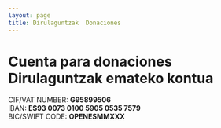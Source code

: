 ```yaml
---
layout: page
title: Dirulaguntzak  Donaciones
---
```


# Cuenta para donaciones    Dirulaguntzak emateko kontua

CIF/VAT NUMBER: **G95899506**  
IBAN: **ES93 0073 0100 5905 0535 7579**  
BIC/SWIFT CODE: **OPENESMMXXX**  
